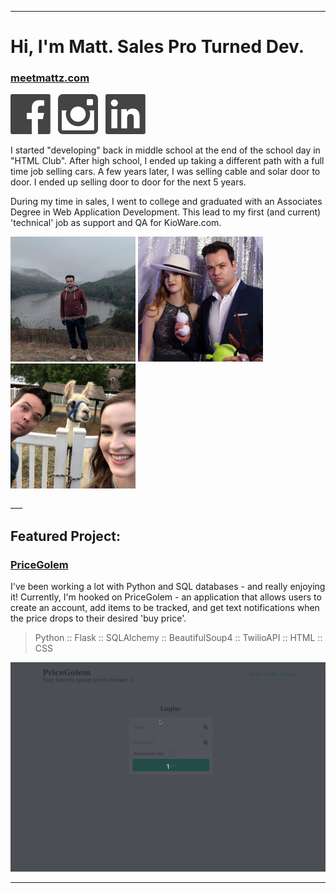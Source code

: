 ___
# Hi, I'm Matt. Sales Pro Turned Dev.
### <a href="https://meetmattz.com" target="_blank">meetmattz.com</a>

<p>
<a href="https://www.facebook.com/mattzenittini" target="_blank"><img src="images/fb.svg" alt="Facebook Icon" /></a>&nbsp;&nbsp;
<a href="https://www.instagram.com/matthewzenittini" target="_blank"><img src="images/ig.svg" alt="Instagram Icon" /></a>&nbsp;&nbsp;
<a href="https://www.linkedin.com/in/matthew-zenittini-61482466/" target="_blank"><img src="images/li.svg" alt="LinkedIn Icon" /></a>
</p>

I started "developing" back in middle school at the end of the school day in "HTML Club". After high school, I ended up taking a different path with a full time job selling cars. A few years later, I was selling cable and solar door to door. I ended up selling door to door for the next 5 years.

During my time in sales, I went to college and graduated with an Associates Degree in Web Application Development. This lead to my first (and current) 'technical' job as support and QA for KioWare.com.
<p>
<img class="instagram-image" src="images/1.jpg" alt="Selfie in the Mountains" width="200">
<img class="instagram-image" src="images/3.jpg" alt="Picture from our photobooth :)!" width="200">
<img class="instagram-image" src="images/2.jpg" alt="Lindsay, llama, and myself." width="200">
</p>
___

## Featured Project:
### <a href="https://github.com/mattz89/pricegolem">PriceGolem</a>
I've been working a lot with Python and SQL databases - and really enjoying it! Currently, I'm hooked on PriceGolem - an application that allows users to create an account, add items to be tracked, and get text notifications when the price drops to their desired 'buy price'. 
> Python :: Flask :: SQLAlchemy :: BeautifulSoup4 :: TwilioAPI :: HTML :: CSS

![gif-of-pricegolem-web-application](images/pricegolem.gif)
___

